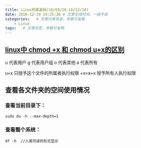```yaml
---
title: Linux积累基础(16/09/26-16/12/19)
date: 2016-12-19 19:25:26 # 文章生成时间，一般不改
categories:   # 文章分类目录，参数可省略
    - Linux
tags:   # 文章标签，参数可省略
---
```

##  [linux中 chmod +x 和 chmod u+x的区别](http://blog.csdn.net/uniquewonderq/article/details/50774484)
u 代表用户
g 代表用户组
o 代表其他
a 代表所有

u+x 只授予这个文件的所属者执行权限
+x=a+x 授予所有人执行权限

<!--more-->
## 查看各文件夹的空间使用情况
### 查看当前目录下：
```
sudo du -h --max-depth=1
```
### 查看整个系统：
```
df -h  //人类可读的形式显示
```